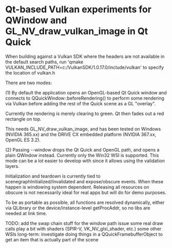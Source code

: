 Qt-based Vulkan experiments for QWindow and GL_NV_draw_vulkan_image in Qt Quick
===============================================================================

When building against a Vulkan SDK where the headers are not available in the default search paths,
run 'qmake VULKAN_INCLUDE_PATH=c:/VulkanSDK/1.0.17.0/include/vulkan' to specify the location of vulkan.h

There are two modes:

(1)
By default the application opens an OpenGL-based Qt Quick window and connects
to QQuickWindow::beforeRendering() to perform some rendering via Vulkan before
adding the rest of the Quick scene as a GL "overlay".

Currently the rendering is merely clearing to green. Qt then fades out a red rectangle on top.

This needs GL_NV_draw_vulkan_image, and has been tested on Windows (NVIDIA 365.xx)
and the DRIVE CX embedded platform (NVIDIA 367.xx, OpenGL ES 3.2).

(2) Passing --window drops the Qt Quick and OpenGL path, and opens a plain
QWindow instead. Currently only the Win32 WSI is supported. This mode can be a
lot easier to develop with since it allows using the validation layers.

Initialization and teardown is currently tied to
scenegraphInitialized/Invalidated and expose/obscure events. When these happen
is windowing system dependent. Releasing all resources on obscure is not
necessarily ideal for real apps but will do for demo purposes.

To be as portable as possible, all functions are resolved dynamically, either
via QLibrary or the device/instance-level getProcAddr, so no libs are needed at
link time.

TODO:
  add the swap chain stuff for the window path
  issue some real draw calls
  play a bit with shaders (SPIR-V, VK_NV_glsl_shader, etc.)
  some other WSIs
  long-term: investigate doing things in a QQuickFramebufferObject to get an item that is actually part of the scene

